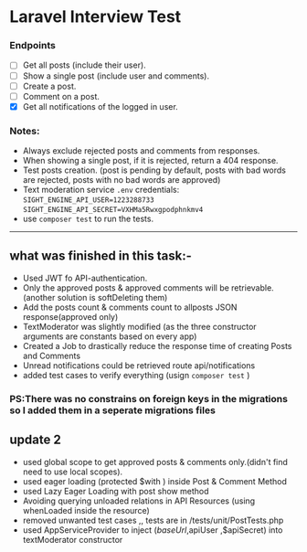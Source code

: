 # Laravel Interview Test

### Endpoints
- [ ] Get all posts (include their user).
- [ ] Show a single post (include user and comments).
- [ ] Create a post.
- [ ] Comment on a post.
- [x] Get all notifications of the logged in user.

### Notes:
- Always exclude rejected posts and comments from responses.
- When showing a single post, if it is rejected, return a 404 response.
- Test posts creation. (post is pending by default, posts with bad words are rejected, posts with no bad words are approved)
- Text moderation service `.env` credentials:
    `SIGHT_ENGINE_API_USER=1223288733`
    `SIGHT_ENGINE_API_SECRET=VXHMa5Rwxgpodphnkmv4`
- use `composer test` to run the tests.


-----------------------------



## what was finished in this task:-
- Used JWT fo API-authentication.
- Only the approved posts & approved comments will be retrievable.(another solution is softDeleting them)
- Add the posts count & comments count to allposts JSON response(approved only)
- TextModerator was slightly modified (as the three constructor arguments are constants based on every app)
- Created a Job to drastically reduce the response time of creating Posts and Comments
- Unread notifications could be retrieved route api/notifications
- added test cases to verify everything (usign `composer test` )

### PS:There was no constrains on foreign keys in the migrations so I added them in a seperate migrations files

## update 2
- used global scope to get approved posts & comments only.(didn't find need to use local scopes).
- used eager loading (protected $with ) inside Post & Comment Method
- used Lazy Eager Loading with post show method
- Avoiding querying unloaded relations in API Resources (using whenLoaded inside the resource)
- removed unwanted test cases ,, tests are in /tests/unit/PostTests.php
- used AppServiceProvider to inject ($baseUrl,$apiUser ,$apiSecret) into textModerator constructor